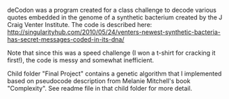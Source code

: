 deCodon was a program created for a class challenge to decode various quotes embedded in the genome of a synthetic bacterium created by the J Craig Venter Institute.
The code is described here: http://singularityhub.com/2010/05/24/venters-newest-synthetic-bacteria-has-secret-messages-coded-in-its-dna/

Note that since this was a speed challenge (I won a t-shirt for cracking it first!), the code is messy and somewhat inefficient.

Child folder "Final Project" contains a genetic algorithm that I implemented based on pseudocode description from Melanie Mitchell's book "Complexity". See readme file in that child folder for more detail.
